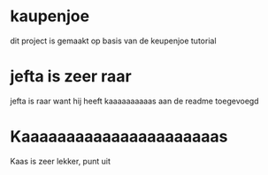 kaupenjoe
=====

dit project is gemaakt op basis van de keupenjoe tutorial

jefta is zeer raar
=====

jefta is raar want hij heeft kaaaaaaaaaas aan de readme toegevoegd

Kaaaaaaaaaaaaaaaaaaaaaas
=====

Kaas is zeer lekker, punt uit
